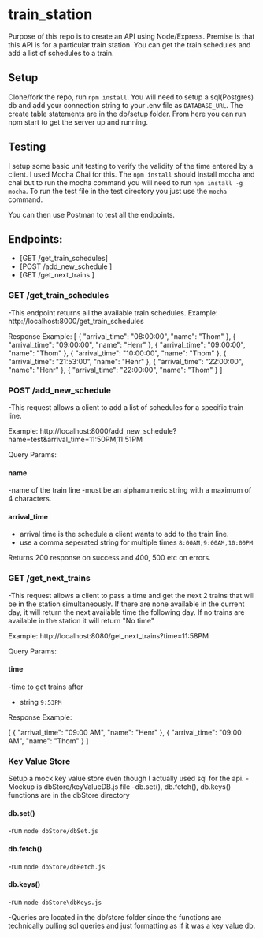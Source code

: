 # train_station

Purpose of this repo is to create an API using Node/Express. Premise is that this API is for a particular train station. You can get the train schedules and add a list of schedules to a train.

## Setup

Clone/fork the repo, run `npm install`. You will need to setup a sql(Postgres) db and add your connection string to your .env file as `DATABASE_URL`. The create table statements are in the db/setup folder. From here you can run npm start to get the server up and running.

## Testing
I setup some basic unit testing to verify the validity of the time entered by a client. I used Mocha Chai for this. The `npm install` should install mocha and chai but to run the mocha command you will need to run `npm install -g mocha`. To run the test file in the test directory you just use the `mocha` command.

You can then use Postman to test all the endpoints.

## Endpoints:
- [GET /get_train_schedules] 
- [POST /add_new_schedule ]
- [GET /get_next_trains ]

### GET /get_train_schedules
-This endpoint returns all the available train schedules.
Example: http://localhost:8000/get_train_schedules

Response Example:
[
    {
        "arrival_time": "08:00:00",
        "name": "Thom"
    },
    {
        "arrival_time": "09:00:00",
        "name": "Henr"
    },
    {
        "arrival_time": "09:00:00",
        "name": "Thom"
    },
    {
        "arrival_time": "10:00:00",
        "name": "Thom"
    },
    {
        "arrival_time": "21:53:00",
        "name": "Henr"
    },
    {
        "arrival_time": "22:00:00",
        "name": "Henr"
    },
    {
        "arrival_time": "22:00:00",
        "name": "Thom"
    }
]

### POST /add_new_schedule
-This request allows a client to add a list of schedules for a specific train line.

Example: http://localhost:8000/add_new_schedule?name=test&arrival_time=11:50PM,11:51PM

Query Params:
#### name
-name of the train line
-must be an alphanumeric string with a maximum of 4 characters.
#### arrival_time
- arrival time is the schedule a client wants to add to the train line.
- use a comma seperated string for multiple times `8:00AM,9:00AM,10:00PM`

Returns 200 response on success and 400, 500 etc on errors.

### GET /get_next_trains
-This request allows a client to pass a time and get the next 2 trains that will be in the station simultaneously. If there are none available in the current day, it will return the next available time the following day. If no trains are available in the station it will return "No time"

Example: 
http://localhost:8080/get_next_trains?time=11:58PM

Query Params:
#### time
-time to get trains after
- string `9:53PM`

Response Example:

[
    {
        "arrival_time": "09:00 AM",
        "name": "Henr"
    },
    {
        "arrival_time": "09:00 AM",
        "name": "Thom"
    }
]

### Key Value Store
Setup a mock key value store even though I actually used sql for the api. 
-Mockup is dbStore/keyValueDB.js file
-db.set(), db.fetch(), db.keys() functions are in the dbStore directory

#### db.set()
-run `node dbStore/dbSet.js`

#### db.fetch()
-run `node dbStore/dbFetch.js`

#### db.keys()
-run `node dbStore\dbKeys.js`

-Queries are located in the db/store folder since the functions are technically pulling sql queries and just formatting as if it was a key value db.